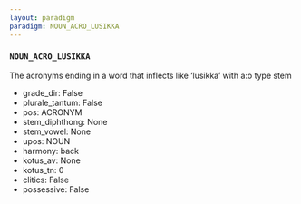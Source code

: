 ```yaml
---
layout: paradigm
paradigm: NOUN_ACRO_LUSIKKA
---
```

### ` NOUN_ACRO_LUSIKKA `

The acronyms ending in a word that inflects like ‘lusikka’ with a:o type stem
* grade_dir: False
* plurale_tantum: False
* pos: ACRONYM
* stem_diphthong: None
* stem_vowel: None
* upos: NOUN
* harmony: back
* kotus_av: None
* kotus_tn: 0
* clitics: False
* possessive: False
